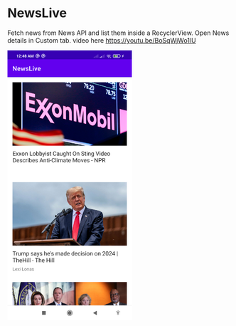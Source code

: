 # NewsLive
Fetch news from News API and list them inside a RecyclerView.
Open News details in Custom tab. video here https://youtu.be/BoSqWjWo1lU
<div>
<img src="Images/image1.png" width="280"/>
</div>

